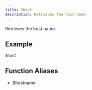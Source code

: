 ```yaml
---
title: $host
description: Retrieves the host name.
---
```


Retrieves the host name.
## Example
```eats
$host
```
## Function Aliases
- $hostname